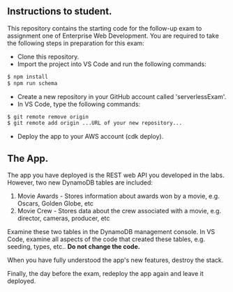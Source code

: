 ## Instructions to student.

This repository contains the starting code for the follow-up exam to assignment one of Enterprise Web Development. You are required to take the following steps in preparation for this exam:

+ Clone this repository.
+ Import the project into VS Code and run the following commands:
~~~bash
$ npm install
$ npm run schema
~~~
+ Create a new repository in your GitHub account called 'serverlessExam'.
+ In VS Code, type the following commands:
~~~bash
$ git remote remove origin
$ git remote add origin ...URL of your new repository...
~~~
+ Deploy the app to your AWS account (cdk deploy).

## The App.

The app you have deployed is the REST web API you developed in the labs. However, two new DynamoDB tables are included:

1. Movie Awards - Stores information about awards won by a movie, e.g. Oscars, Golden Globe, etc
1. Movie Crew - Stores data about the crew associated with a movie, e.g. director, cameras, producer, etc

Examine these two tables in the DynamoDB management console. In VS Code, examine all aspects of the code that created these tables, e.g. seeding, types, etc.. __Do not change the code.__

When you have fully understood the app's new features, destroy the stack.

Finally, the day before the exam, redeploy the app again and leave it deployed. 
